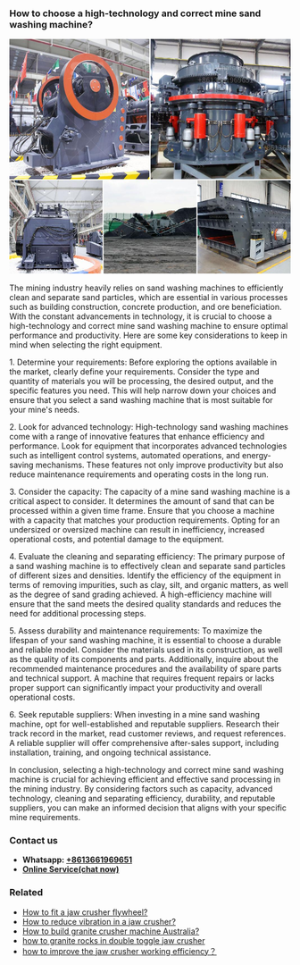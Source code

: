 <h3>How to choose a high-technology and correct mine sand washing machine?</h3><img src='1701745133.jpg' alt=''><p>The mining industry heavily relies on sand washing machines to efficiently clean and separate sand particles, which are essential in various processes such as building construction, concrete production, and ore beneficiation. With the constant advancements in technology, it is crucial to choose a high-technology and correct mine sand washing machine to ensure optimal performance and productivity. Here are some key considerations to keep in mind when selecting the right equipment.</p><p>1. Determine your requirements: Before exploring the options available in the market, clearly define your requirements. Consider the type and quantity of materials you will be processing, the desired output, and the specific features you need. This will help narrow down your choices and ensure that you select a sand washing machine that is most suitable for your mine's needs.</p><p>2. Look for advanced technology: High-technology sand washing machines come with a range of innovative features that enhance efficiency and performance. Look for equipment that incorporates advanced technologies such as intelligent control systems, automated operations, and energy-saving mechanisms. These features not only improve productivity but also reduce maintenance requirements and operating costs in the long run.</p><p>3. Consider the capacity: The capacity of a mine sand washing machine is a critical aspect to consider. It determines the amount of sand that can be processed within a given time frame. Ensure that you choose a machine with a capacity that matches your production requirements. Opting for an undersized or oversized machine can result in inefficiency, increased operational costs, and potential damage to the equipment.</p><p>4. Evaluate the cleaning and separating efficiency: The primary purpose of a sand washing machine is to effectively clean and separate sand particles of different sizes and densities. Identify the efficiency of the equipment in terms of removing impurities, such as clay, silt, and organic matters, as well as the degree of sand grading achieved. A high-efficiency machine will ensure that the sand meets the desired quality standards and reduces the need for additional processing steps.</p><p>5. Assess durability and maintenance requirements: To maximize the lifespan of your sand washing machine, it is essential to choose a durable and reliable model. Consider the materials used in its construction, as well as the quality of its components and parts. Additionally, inquire about the recommended maintenance procedures and the availability of spare parts and technical support. A machine that requires frequent repairs or lacks proper support can significantly impact your productivity and overall operational costs.</p><p>6. Seek reputable suppliers: When investing in a mine sand washing machine, opt for well-established and reputable suppliers. Research their track record in the market, read customer reviews, and request references. A reliable supplier will offer comprehensive after-sales support, including installation, training, and ongoing technical assistance.</p><p>In conclusion, selecting a high-technology and correct mine sand washing machine is crucial for achieving efficient and effective sand processing in the mining industry. By considering factors such as capacity, advanced technology, cleaning and separating efficiency, durability, and reputable suppliers, you can make an informed decision that aligns with your specific mine requirements.</p><h3>Contact us</h3><ul><li><strong>Whatsapp:&nbsp;<a href="https://wa.me/8613661969651">+8613661969651</a></strong></li><li><a href="https://swt.shibang-china.com/?git&amp;zhl&amp;How to choose a hightechnology and correct mine sand washing machine"><strong>Online Service(chat now)</strong></a></li></ul><h3>Related</h3><ul><li><a href='How to fit a jaw crusher flywheel.md'>How to fit a jaw crusher flywheel?</a></li><li><a href='How to reduce vibration in a jaw crusher.md'>How to reduce vibration in a jaw crusher?</a></li><li><a href='How to build granite crusher machine Australia.md'>How to build granite crusher machine Australia?</a></li><li><a href='how to  granite rocks in double toggle jaw crusher.md'>how to  granite rocks in double toggle jaw crusher</a></li><li><a href='how to improve the jaw crusher working efficiency？.md'>how to improve the jaw crusher working efficiency？</a></li></ul>